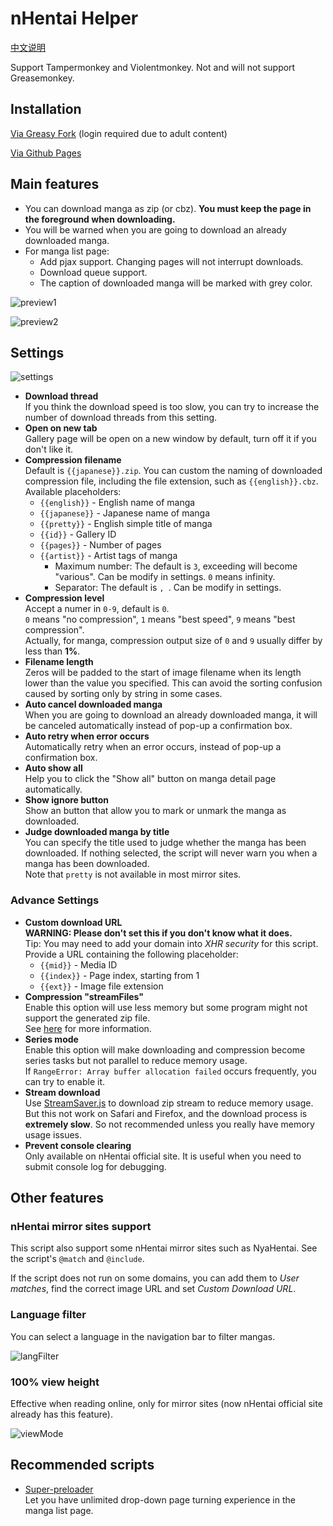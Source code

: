 # nHentai Helper

[中文说明](https://github.com/Tsuk1ko/nhentai-helper/blob/master/README-ZH.md#readme)

Support Tampermonkey and Violentmonkey. Not and will not support Greasemonkey.

## Installation

[Via Greasy Fork](https://greasyfork.org/zh-CN/scripts/375992) (login required due to adult content)

[Via Github Pages](https://nhelper.lolicon.app/script.user.js)

## Main features

- You can download manga as zip (or cbz). **You must keep the page in the foreground when downloading.**
- You will be warned when you are going to download an already downloaded manga.
- For manga list page:
  - Add pjax support. Changing pages will not interrupt downloads.
  - Download queue support.
  - The caption of downloaded manga will be marked with grey color.

![preview1](https://raw.githubusercontent.com/Tsuk1ko/nhentai-helper/master/docs/preview1.png)

![preview2](https://raw.githubusercontent.com/Tsuk1ko/nhentai-helper/master/docs/preview2.png)

## Settings

![settings](https://raw.githubusercontent.com/Tsuk1ko/nhentai-helper/master/docs/settings.png)

- **Download thread**  
  If you think the download speed is too slow, you can try to increase the number of download threads from this setting.
- **Open on new tab**  
  Gallery page will be open on a new window by default, turn off it if you don't like it.
- **Compression filename**  
  Default is `{{japanese}}.zip`. You can custom the naming of downloaded compression file, including the file extension, such as `{{english}}.cbz`.  
  Available placeholders:  
  - `{{english}}` - English name of manga
  - `{{japanese}}` - Japanese name of manga
  - `{{pretty}}` - English simple title of manga
  - `{{id}}` - Gallery ID
  - `{{pages}}` - Number of pages
  - `{{artist}}` - Artist tags of manga
    - Maximum number: The default is `3`, exceeding will become "various". Can be modify in settings. `0` means infinity.
    - Separator: The default is `, `. Can be modify in settings.
- **Compression level**  
  Accept a numer in `0-9`, default is `0`.  
  `0` means "no compression", `1` means "best speed", `9` means "best compression".  
   Actually, for manga, compression output size of `0` and `9` usually differ by less than **1%**.
- **Filename length**  
  Zeros will be padded to the start of image filename when its length lower than the value you specified. This can avoid the sorting confusion caused by sorting only by string in some cases.
- **Auto cancel downloaded manga**  
  When you are going to download an already downloaded manga, it will be canceled automatically instead of pop-up a confirmation box.
- **Auto retry when error occurs**  
  Automatically retry when an error occurs, instead of pop-up a confirmation box.
- **Auto show all**  
  Help you to click the "Show all" button on manga detail page automatically.
- **Show ignore button**  
  Show an button that allow you to mark or unmark the manga as downloaded.
- **Judge downloaded manga by title**  
  You can specify the title used to judge whether the manga has been downloaded. If nothing selected, the script will never warn you when a manga has been downloaded.  
  Note that `pretty` is not available in most mirror sites.

### Advance Settings

- **Custom download URL**  
  **WARNING: Please don't set this if you don't know what it does.**  
  Tip: You may need to add your domain into *XHR security* for this script.  
  Provide a URL containing the following placeholder:
  - `{{mid}}` - Media ID
  - `{{index}}` - Page index, starting from 1
  - `{{ext}}` - Image file extension
- **Compression "streamFiles"**  
  Enable this option will use less memory but some program might not support the generated zip file.  
  See [here](https://stuk.github.io/jszip/documentation/api_jszip/generate_async.html#streamfiles-option) for more information.
- **Series mode**  
  Enable this option will make downloading and compression become series tasks but not parallel to reduce memory usage.  
  If `RangeError: Array buffer allocation failed` occurs frequently, you can try to enable it.
- **Stream download**  
  Use [StreamSaver.js](https://github.com/jimmywarting/StreamSaver.js) to download zip stream to reduce memory usage.  
  But this not work on Safari and Firefox, and the download process is **extremely slow**. So not recommended unless you really have memory usage issues.
- **Prevent console clearing**  
  Only available on nHentai official site. It is useful when you need to submit console log for debugging.

## Other features

### nHentai mirror sites support

This script also support some nHentai mirror sites such as NyaHentai. See the script's `@match` and `@include`.

If the script does not run on some domains, you can add them to *User matches*, find the correct image URL and set *Custom Download URL*.

### Language filter

You can select a language in the navigation bar to filter mangas.

![langFilter](https://raw.githubusercontent.com/Tsuk1ko/nhentai-helper/master/docs/langFilter.png)

### 100% view height

Effective when reading online, only for mirror sites (now nHentai official site already has this feature).

![viewMode](https://raw.githubusercontent.com/Tsuk1ko/nhentai-helper/master/docs/viewMode.png)

## Recommended scripts

- [Super-preloader](https://github.com/machsix/Super-preloader)  
  Let you have unlimited drop-down page turning experience in the manga list page.

